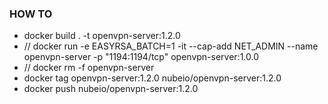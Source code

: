 ### HOW TO

- docker build . -t openvpn-server:1.2.0
- // docker run -e EASYRSA_BATCH=1 -it --cap-add NET_ADMIN --name openvpn-server -p "1194:1194/tcp" openvpn-server:1.0.0
- // docker rm -f openvpn-server
- docker tag openvpn-server:1.2.0 nubeio/openvpn-server:1.2.0
- docker push nubeio/openvpn-server:1.2.0